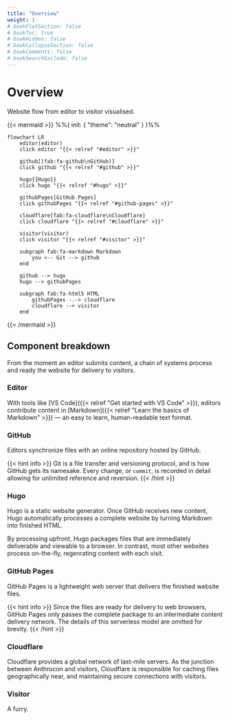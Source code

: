 ```yaml
---
title: "Overview"
weight: 1
# bookFlatSection: false
# bookToc: true
# bookHidden: false
# bookCollapseSection: false
# bookComments: false
# bookSearchExclude: false
---
```


# Overview

Website flow from editor to visitor visualised.

{{< mermaid >}}
    %%{
        init: {
            "theme": "neutral"
        }
    }%%

    flowchart LR
        editor(editor)
        click editor "{{< relref "#editor" >}}"

        github[(fab:fa-github\nGitHub)]
        click github "{{< relref "#github" >}}"

        hugo{{Hugo}}
        click hugo "{{< relref "#hugo" >}}"

        githubPages[GitHub Pages]
        click githubPages "{{< relref "#github-pages" >}}"

        cloudflare[fab:fa-cloudflare\nCloudflare]
        click cloudflare "{{< relref "#cloudflare" >}}"

        visitor(visitor)
        click visitor "{{< relref "#visitor" >}}"

        subgraph fab:fa-markdown Markdown
            you <-- Git --> github
        end

        github --> hugo
        hugo --> githubPages

        subgraph fab:fa-html5 HTML
            githubPages -.-> cloudflare
            cloudflare --> visitor
        end
{{< /mermaid >}}

## Component breakdown

From the moment an editor submits content, a chain of systems process and ready the website for delivery to visitors.

### Editor

With tools like [VS Code]({{< relref "Get started with VS Code" >}}), editors contribute content in [Markdown]({{< relref "Learn the basics of Markdown" >}}) — an easy to learn, human-readable text format.

### GitHub

Editors synchronize files with an online repository hosted by GitHub.

{{< hint info >}}
Git is a file transfer and versioning protocol, and is how GitHub gets its namesake. Every change, or `commit`, is recorded in detail allowing for unlimited reference and reversion.
{{< /hint >}}

### Hugo

Hugo is a static website generator. Once GitHub receives new content, Hugo automatically processes a complete website by turning Markdown into finished HTML.

By processing upfront, Hugo packages files that are immediately deliverable and viewable to a browser. In contrast, most other websites process on-the-fly, regenrating content with each visit.

### GitHub Pages

GitHub Pages is a lightweight web server that delivers the finished website files.

{{< hint info >}}
Since the files are ready for delivery to web browsers, GitHub Pages only passes the complete package to an intermediate content delivery network. The details of this serverless model are omitted for brevity.
{{< /hint >}}

### Cloudflare

Cloudflare provides a global network of last-mile servers. As the junction between Anthrocon and visitors, Cloudflare is responsible for caching files geographically near, and maintaining secure connections with visitors.

### Visitor

A furry.
